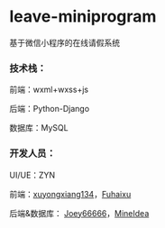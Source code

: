 # leave-miniprogram
基于微信小程序的在线请假系统

### 技术栈：

前端：wxml+wxss+js

后端：Python-Django

数据库：MySQL

### 开发人员：

UI/UE：ZYN

前端：[xuyongxiang134](https://github.com/xuyongxiang134)，[Fuhaixu](https://github.com/Fuhaixu)

后端&数据库： [Joey66666](https://github.com/Joey66666)，[MineIdea](https://github.com/MineIdea)